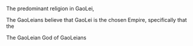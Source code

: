 The predominant religion in GaoLei, 

The GaoLeians believe that GaoLei is the chosen Empire, specifically that the 

The GaoLeian God of GaoLeians
